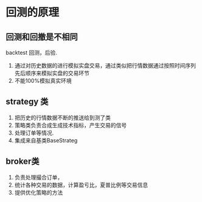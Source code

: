 
# 回测的原理

## 回测和回撤是不相同

backtest 回测，后验.
1. 通过对历史数据的进行模拟实盘交易，通过类似把行情数据通过按照时间序列先后顺序来模拟实盘的交易环节
2. 不能100%模拟真实环境

## strategy 类
1. 把历史的行情数据不断的推送给到测了类
2. 策略类负责合成生成技术指标，产生交易的信号
3. 处理订单等情况.
4. 集成来自基类BaseStrateg


## broker类
1. 负责处理撮合订单，
2. 统计各种交易的数据，计算盈亏比，夏普比例等交易信息
3. 提供优化策略的方法


